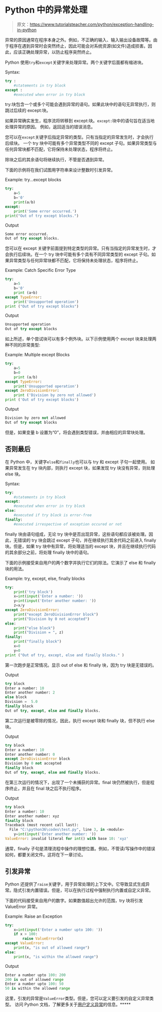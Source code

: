 # Python 中的异常处理

> 原文：<https://www.tutorialsteacher.com/python/exception-handling-in-python>

异常的原因通常在程序本身之外。例如，不正确的输入、输入输出设备故障等。由于程序在遇到异常时会突然终止，因此可能会对系统资源(如文件)造成损害。因此，应该正确处理异常，以防止程序突然终止。

Python 使用`try`和`except`关键字来处理异常。两个关键字后面都有缩进块。

Syntax:

```py
try :
    #statements in try block
except :
    #executed when error in try block

```

try:块包含一个或多个可能会遇到异常的语句。如果此块中的语句无异常执行，则跳过后续的 except:块。

如果异常确实发生，程序流将转移到 except:块。`except:`块中的语句旨在适当地处理异常的原因。 例如，返回适当的错误消息。

您可以在`except`关键字后指定异常的类型。只有当指定的异常发生时，才会执行后续块。 一个 try 块中可能有多个异常类型不同的 except 子句。如果异常类型与任何异常块都不匹配，它将保持未处理状态，程序将终止。

除块之后的其余语句将继续执行，不管是否遇到异常。

下面的示例将在我们试图用字符串来设计整数时引发异常。

Example: try...except blocks 

```py
try:
    a=5
    b='0'
    print(a/b)
except:
    print('Some error occurred.')
print("Out of try except blocks.") 
```

Output

```py
Some error occurred.
Out of try except blocks. 
```

您可以在 except 关键字前面提到特定类型的异常。只有当指定的异常发生时，才会执行后续块。在一个 try 块中可能有多个具有不同异常类型的 except 子句。如果异常类型与任何异常块都不匹配，它将保持未处理状态，程序将终止。

Example: Catch Specific Error Type 

```py
try:
    a=5
    b='0'
    print (a+b)
except TypeError:
    print('Unsupported operation')
print ("Out of try except blocks") 
```

Output

```py
Unsupported operation
Out of try except blocks 
```

如上所述，单个尝试块可以有多个例外块。以下示例使用两个 except 块来处理两种不同的异常类型:

Example: Multiple except Blocks 

```py
try:
    a=5
    b=0
    print (a/b)
except TypeError:
    print('Unsupported operation')
except ZeroDivisionError:
    print ('Division by zero not allowed')
print ('Out of try except blocks') 
```

Output

```py
Division by zero not allowed
Out of try except blocks 
```

但是，如果变量 b 设置为“0”，将会遇到类型错误，并由相应的异常块处理。

## 否则最后

在 Python 中，关键字`else`和`finally`也可以与 try 和 except 子句一起使用。 如果异常发生在 try 块内部，则执行 except 块，如果发现 try 块没有异常，则处理 else 块。

Syntax:

```py
try:
    #statements in try block
except:
    #executed when error in try block
else:
    #executed if try block is error-free
finally:
    #executed irrespective of exception occured or not

```

finally 块由语句组成，无论 try 块中是否出现异常，这些语句都应该被处理。因此，无错误的 try 块会跳过 except 子句，并在继续执行其余代码之前进入 finally 块。但是，如果 try 块中有异常，将处理适当的 except 块，并且在继续执行代码的其余部分之前，将处理 finally 块中的语句。

下面的示例接受来自用户的两个数字并执行它们的除法。它演示了 else 和 finally 块的用法。

Example: try, except, else, finally blocks 

```py
try:
    print('try block')
    x=int(input('Enter a number: '))
    y=int(input('Enter another number: '))
    z=x/y
except ZeroDivisionError:
    print("except ZeroDivisionError block")
    print("Division by 0 not accepted")
else:
    print("else block")
    print("Division = ", z)
finally:
    print("finally block")
    x=0
    y=0
print ("Out of try, except, else and finally blocks." ) 

```

第一次跑步是正常情况。显示 out of else 和 finally 块，因为 try 块是无错误的。

Output

```py
try block
Enter a number: 10
Enter another number: 2
else block
Division =  5.0
finally block
Out of try, except, else and finally blocks. 
```

第二次运行是被零除的情况，因此，执行 except 块和 finally 块，但不执行 else 块。

Output

```py
try block
Enter a number: 10
Enter another number: 0
except ZeroDivisionError block
Division by 0 not accepted
finally block
Out of try, except, else and finally blocks. 
```

在第三次运行的情况下，出现了一个未捕获的异常。final 块仍然被执行，但是程序终止，并且在 final 块之后不执行程序。

Output

```py
try block
Enter a number: 10
Enter another number: xyz
finally block
Traceback (most recent call last):
  File "C:\python36\codes\test.py", line 3, in <module>
    y=int(input('Enter another number: '))
ValueError: invalid literal for int() with base 10: 'xyz' 
```

通常，finally 子句是清理流程中操作的理想位置。例如，不管读/写操作中的错误如何，都要关闭文件。这将在下一章讨论。

## 引发异常

Python 还提供了`raise`关键字，用于异常处理的上下文中。它导致显式生成异常。隐式引发内置错误。但是，可以在执行过程中强制执行内置或自定义异常。

下面的代码接受来自用户的数字。如果数值超出允许的范围，try 块将引发 ValueError 异常。

Example: Raise an Exception 

```py
try:
    x=int(input('Enter a number upto 100: '))
    if x > 100:
        raise ValueError(x)
except ValueError:
    print(x, "is out of allowed range")
else:
    print(x, "is within the allowed range") 

```

Output

```py
Enter a number upto 100: 200
200 is out of allowed range
Enter a number upto 100: 50
50 is within the allowed range 
```

这里，引发的异常是`ValueError`类型。但是，您可以定义要引发的自定义异常类型。 访问 Python 文档，了解更多关于[用户定义异常](https://docs.python.org/3/tutorial/errors.html#user-defined-exceptions)的信息。*****